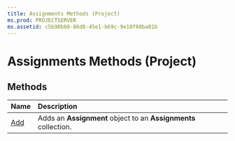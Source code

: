 ```yaml
---
title: Assignments Methods (Project)
ms.prod: PROJECTSERVER
ms.assetid: c5b90b60-86d8-45e1-b69c-9e10f60ba01b
---
```



# Assignments Methods (Project)

## Methods



|**Name**|**Description**|
|:-----|:-----|
|[Add](assignments-add-method-project.md)|Adds an  **Assignment** object to an **Assignments** collection.|

